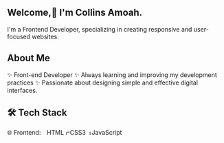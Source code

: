 ## Welcome,👋 I'm Collins Amoah.
I'm a Frontend Developer, specializing in creating responsive and user-focused websites. 

## About Me
✨ Front-end Developer
✨ Always learning and improving my development practices 
✨ Passionate about designing simple and effective digital interfaces. 

## 🛠 Tech Stack
🌐  Frontend:  <img src="https://cdn.jsdelivr.net/gh/devicons/devicon/icons/html5/html5-original.svg" width="10" height="10"/>HTML <img src="https://cdn.jsdelivr.net/gh/devicons/devicon/icons/css3/css3-original.svg" width="10" height="10" alt="CSS3" />CSS3 <img src="https://cdn.jsdelivr.net/gh/devicons/devicon/icons/javascript/javascript-original.svg" width="10" height="10" alt="JavaScript" />JavaScript

<!--
**Therealamoah/Therealamoah** is a ✨ _special_ ✨ repository because its `README.md` (this file) appears on your GitHub profile.

Here are some ideas to get you started:

- 🔭 I’m currently working on ...
- 🌱 I’m currently learning ...
- 👯 I’m looking to collaborate on ...
- 🤔 I’m looking for help with ...
- 💬 Ask me about ...
- 📫 How to reach me: ...
- 😄 Pronouns: ...
- ⚡ Fun fact: ...
-->
